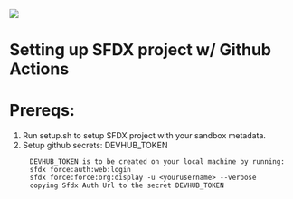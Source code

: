 ![](https://github.com/UseTheForceKyle/SalesforceGithubActionCD/workflows/CD%20CI%20SFDX%20project%20to%20Development%20Integration%20Sandbox/badge.svg)
 
# Setting up SFDX project w/ Github Actions

# Prereqs:

1. Run setup.sh to setup SFDX project with your sandbox metadata.
2. Setup github secrets: DEVHUB_TOKEN
```
     DEVHUB_TOKEN is to be created on your local machine by running:
     sfdx force:auth:web:login
     sfdx force:force:org:display -u <yourusername> --verbose
     copying Sfdx Auth Url to the secret DEVHUB_TOKEN
```
 
 
